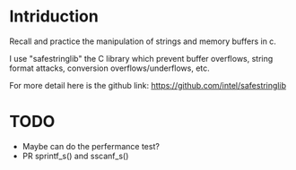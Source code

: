 # Intriduction
Recall and practice the manipulation of strings and memory buffers in c.

I use "safestringlib" the C library which prevent buffer overflows, string format attacks, conversion overflows/underflows, etc.

For more detail here is the github link: https://github.com/intel/safestringlib

# TODO
* Maybe can do the perfermance test?
* PR sprintf_s() and sscanf_s()